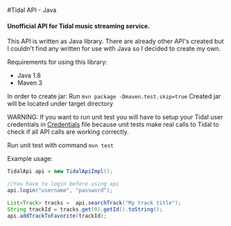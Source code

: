 #Tidal API - Java

#### Unofficial API for Tidal music streaming service.

This API is written as Java library. There are already other API's created
but I couldn't find any written for use with Java so I decided to create
my own.

Requirements for using this library:
- Java 1.8
- Maven 3

In order to create jar:
Run `mvn package -Dmaven.test.skip=true`
Created jar will be located under target directory

WARNING:
If you want to run unit test you will have to setup your Tidal user credentials
in [Credentials](src\test\java\com\hadas\krzysztof\testutils\Credentials.java) file because unit tests make
real calls to Tidal to check if all API calls are working correctly.

Run unit test with command `mvn test`

Example usage:
```java
TidalApi api = new TidalApiImpl();

//You have to login before using api
api.login("username", "password");

List<Track> tracks =  api.searchTrack("My track title");
String trackId = tracks.get(0).getId().toString();
api.addTrackToFavorite(trackId);

```